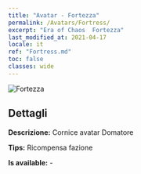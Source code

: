 ```yaml
---
title: "Avatar - Fortezza"
permalink: /Avatars/Fortress/
excerpt: "Era of Chaos  Fortezza"
last_modified_at: 2021-04-17
locale: it
ref: "Fortress.md"
toc: false
classes: wide
---
```

 ![Fortezza](/images/a/avatarFrame_46.png)

## Dettagli

 **Descrizione:** Cornice avatar Domatore 

 **Tips:** Ricompensa fazione 

 **Is available:**  - 

